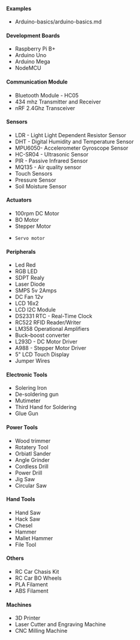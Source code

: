 #### Examples
* Arduino-basics/arduino-basics.md

#### Development Boards 

* Raspberry Pi B+
* Arduino Uno
* Arduino Mega
* NodeMCU

#### Communication Module

* Bluetooth Module - HC05
* 434 mhz Transmitter and Receiver 
* nRF 2.4Ghz Transceiver

#### Sensors

* LDR - Light Light Dependent Resistor Sensor
* DHT -  Digital Humidity and Temperature Sensor
* MPU6050- Accelerometer Gyroscope Sensor
* HC-SR04 - Ultrasonic Sensor
* PIR - Passive Infrared Sensor
* MQ135 - Air quality sensor
* Touch Sensors 
* Pressure Sensor
* Soil Moisture Sensor 

#### Actuators

* 100rpm DC Motor 
* BO Motor
* Stepper Motor 
*     Servo motor

#### Peripherals
* Led Red
* RGB LED
* SDPT Realy
* Laser Diode
* SMPS 5v 2Amps 
* DC Fan 12v
* LCD 16x2 
* LCD I2C Module
* DS2331 RTC - Real-Time Clock
* RC522 RFID Reader/Writer 
* LM358 Operational Amplifiers
* Buck–boost converter 
* L293D - DC Motor Driver
* A988 - Stepper Motor Driver
* 5" LCD Touch Display
* Jumper Wires

#### Electronic Tools

* Solering Iron 
* De-soldering gun
* Mutimeter
* Third Hand for Soldering 
* Glue Gun 

#### Power Tools

* Wood trimmer
* Rotatery Tool
* Orbiatl Sander
* Angle Grinder 
* Cordless Drill
* Power Drill
* Jig Saw
* Circular Saw

#### Hand Tools
* Hand Saw
* Hack Saw
* Chesel
* Hammer
* Mallet Hammer
* File Tool

#### Others

* RC Car Chasis Kit
* RC Car BO Wheels
* PLA Filament
* ABS Filament


#### Machines
* 3D Printer
* Laser Cutter and Engraving Machine
* CNC Milling Machine


